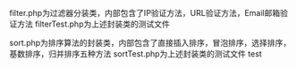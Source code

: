 filter.php为过滤器分装类，内部包含了IP验证方法，URL验证方法，Email邮箱验证方法
filterTest.php为上述封装类的测试文件

sort.php为排序算法的封装类，内部包含了直接插入排序，冒泡排序，选择排序，基数排序，归并排序五种方法
sortTest.php为上述封装类的测试文件
test
